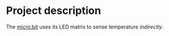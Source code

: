 # Project description

The [micro:bit](https://microbit.org/) uses its LED matrix to sense temperature _indirectly_.
